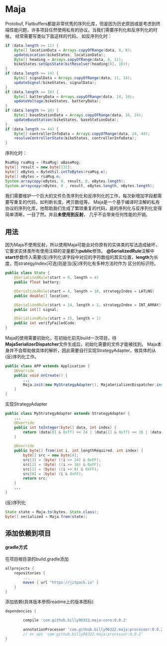 # Maja

Protobuf, Flatbuffers都是非常优秀的序列化库，但是因为历史原因或是考虑到终端性能问题，许多项目任然使用私有的协议。当我们需要序列化和反序列化的时候，
经常需要写类似下面这样的代码。
如反序列化时：
```java
if (data.length >= 11) {
    Byte[] locationData = Arrays.copyOfRange(data, 0, 8);
    updateLocation(bikeStates, locationData);
    Byte[] heading = Arrays.copyOfRange(data, 8, 11);
    bikeStates.setGpsState(bitResolver(heading[0], 16));
}
if (data.length >= 14) {
    Byte[] signalData = Arrays.copyOfRange(data, 11, 14);
    updateSignal(bikeStates, signalData);
}
if (data.length >= 16) {
    Byte[] batteryData = Arrays.copyOfRange(data, 14, 16);
    updateVoltage(bikeStates, batteryData);
}
if (data.length >= 24) {
    Byte[] baseStationData = Arrays.copyOfRange(data, 16, 24);
    updateBaseStation(bikeStates, baseStationData);
}
if (data.length >= 44) {
    Byte[] controllerInfoData = Arrays.copyOfRange(data, 24, 44);
    resolveControllerState(bikeStates, controllerInfoData);
}
```
序列化时：
```java
RsaMsg rsaMsg = (RsaMsg) aBaseMsg;
byte[] result = new byte[132];
byte[] eBytes = ByteUtil.intToBytes(rsaMsg.e);
byte[] nBytes = rsaMsg.n;
System.arraycopy(eBytes, 0, result, 0, eBytes.length);
System.arraycopy(nBytes, 0 , result, eBytes.length, nBytes.length);
```
我们需要维护一个巨大的文件负责序列化和反序列化的工作，每次新增加字段都需要写重复的代码，如判断长度，拷贝数组等。
Maja是一个基于编译时注解的私有协议的序列化库，他帮助我们生成了繁琐重复的代码，是的序列化与反序列化变得简单清晰，一目了然。并且**未使用到反射**，
几乎不会带来任何性能的开销。

## 用法
因为Maja不使用反射，所以使用Maja可能会对你原有的实体类的写法造成破坏，它要求实体类所有使用注释的变量都为**public**修饰。
**@SerializedRule**注解中**start**参数传入需要(反)序列化该字段中对应的字符数组的其实位置，**length**为长度，而strategyIndex(可选)则是当(反)序列化有多种方法时作为
区分的标识符。
```java
public class State {
    @SerializedRule(start = 0, length = 4)
    public float battery;

    @SerializedRule(start = 4, length = 10, strategyIndex = LATLNG)
    public double[] location;

    @SerializedRule(start = 14, length = 1, strategyIndex = INT_ARRAY)
    public int[] signal;

    @SerializedRule(start = 15, length = 1)
    public int verifyFailedCode;
}
```

Maja的使用需要初始化，在初始化前先build一次项目，待**MajaSerializerDispatcher**文件生成后，初始化需要的文件才能被找到。
Maja本身并不会帮助做具体的解析，因此需要自行实现StrategyAdapter，做具体的从(反)序列化工作。
```java
public class APP extends Application {
    @Override
    public void onCreate() {
        ...
        Maja.init(new MyStrategyAdapter(), MajaSerializerDispatcher.instance());
    }
}
```
实现StrategyAdapter
```java
public class MyStrategyAdapter extends StrategyAdapter {
    ...
    @Override
    public int toInteger(byte[] data, int index) {
        return (data[0] & 0xff) << 24 | (data[1] & 0xff) << 16 | (data[2] & 0xff) << 8 | (data[3] & 0xff);;
    }
    
    @Override
    public byte[] from(int i, int lengthRequired, int index) {
        byte[] src = new byte[4];
        src[3] = (byte) ((i >> 24) & 0xFF);
        src[2] = (byte) ((i >> 16) & 0xFF);
        src[1] = (byte) ((i >> 8) & 0xFF);
        src[0] = (byte) (i & 0xFF);
        return src;
    }
    ...
}
```
(反)序列化
```java
State state = Maja.to(bytes, State.class);
byte[] serialized = Maja.from(state);
```

## 添加依赖到项目
#### gradle方式
在项目根目录的build.gradle添加
```gradle
allprojects {
	repositories {
		...
		maven { url "https://jitpack.io" }
	}
}
```

添加依赖(具体版本参照readme上的版本图标)
``` gradle
dependencies {

        compile 'com.github.billy96322.maja:core:0.0.2'
        
        annotationProcessor 'com.github.billy96322.maja:processor:0.0.2'
        // or apt 'com.github.billy96322.maja:processor:0.0.2'
}
